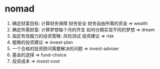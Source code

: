 # nomad

1. 确定财富目标: 计算财务保障 财务安全 财务自由所需的资金 => wealth
2. 确定所需财富: 计算梦想每个月的开支 如何分期实现不同的梦想 => dream
3. 指定有信服力的投资策略: 风险测试 投资建议 => risk
4. 粗略的投资建议 => invest-plan
5. 一个合格的投资顾问需要解决的问题 => invest-adviser
6. 基金的选择 => fund-choice
7. 投资成本 => invest-cost
